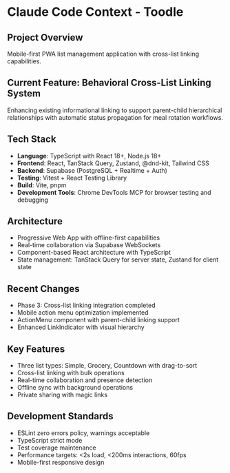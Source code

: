 # Claude Code Context - Toodle

## Project Overview
Mobile-first PWA list management application with cross-list linking capabilities.

## Current Feature: Behavioral Cross-List Linking System
Enhancing existing informational linking to support parent-child hierarchical relationships with automatic status propagation for meal rotation workflows.

## Tech Stack
- **Language**: TypeScript with React 18+, Node.js 18+
- **Frontend**: React, TanStack Query, Zustand, @dnd-kit, Tailwind CSS
- **Backend**: Supabase (PostgreSQL + Realtime + Auth)
- **Testing**: Vitest + React Testing Library
- **Build**: Vite, pnpm
- **Development Tools**: Chrome DevTools MCP for browser testing and debugging

## Architecture
- Progressive Web App with offline-first capabilities
- Real-time collaboration via Supabase WebSockets
- Component-based React architecture with TypeScript
- State management: TanStack Query for server state, Zustand for client state

## Recent Changes
- Phase 3: Cross-list linking integration completed
- Mobile action menu optimization implemented
- ActionMenu component with parent-child linking support
- Enhanced LinkIndicator with visual hierarchy

## Key Features
- Three list types: Simple, Grocery, Countdown with drag-to-sort
- Cross-list linking with bulk operations
- Real-time collaboration and presence detection
- Offline sync with background operations
- Private sharing with magic links

## Development Standards
- ESLint zero errors policy, warnings acceptable
- TypeScript strict mode
- Test coverage maintenance
- Performance targets: <2s load, <200ms interactions, 60fps
- Mobile-first responsive design